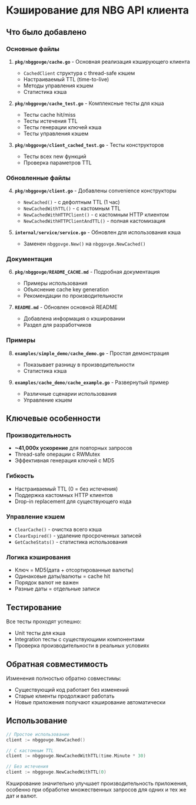 # Кэширование для NBG API клиента

## Что было добавлено

### Основные файлы

1. **`pkg/nbggovge/cache.go`** - Основная реализация кэширующего клиента
   - `CachedClient` структура с thread-safe кэшем
   - Настраиваемый TTL (time-to-live)
   - Методы управления кэшем
   - Статистика кэша

2. **`pkg/nbggovge/cache_test.go`** - Комплексные тесты для кэша
   - Тесты cache hit/miss
   - Тесты истечения TTL
   - Тесты генерации ключей кэша
   - Тесты управления кэшем

3. **`pkg/nbggovge/client_cached_test.go`** - Тесты конструкторов
   - Тесты всех new функций
   - Проверка параметров TTL

### Обновленные файлы

4. **`pkg/nbggovge/client.go`** - Добавлены convenience конструкторы
   - `NewCached()` - с дефолтным TTL (1 час)
   - `NewCachedWithTTL()` - с кастомным TTL
   - `NewCachedWithHTTPClient()` - с кастомным HTTP клиентом
   - `NewCachedWithHTTPClientAndTTL()` - полная кастомизация

5. **`internal/service/service.go`** - Обновлен для использования кэша
   - Заменен `nbggovge.New()` на `nbggovge.NewCached()`

### Документация

6. **`pkg/nbggovge/README_CACHE.md`** - Подробная документация
   - Примеры использования
   - Объяснение cache key generation
   - Рекомендации по производительности

7. **`README.md`** - Обновлен основной README
   - Добавлена информация о кэшировании
   - Раздел для разработчиков

### Примеры

8. **`examples/simple_demo/cache_demo.go`** - Простая демонстрация
   - Показывает разницу в производительности
   - Статистика кэша

9. **`examples/cache_demo/cache_example.go`** - Развернутый пример
   - Различные сценарии использования
   - Управление кэшем

## Ключевые особенности

### Производительность
- **~41,000x ускорение** для повторных запросов
- Thread-safe операции с RWMutex
- Эффективная генерация ключей с MD5

### Гибкость
- Настраиваемый TTL (0 = без истечения)
- Поддержка кастомных HTTP клиентов
- Drop-in replacement для существующего кода

### Управление кэшем
- `ClearCache()` - очистка всего кэша
- `ClearExpired()` - удаление просроченных записей
- `GetCacheStats()` - статистика использования

### Логика кэширования
- Ключ = MD5(дата + отсортированные валюты)
- Одинаковые даты/валюты = cache hit
- Порядок валют не важен
- Разные даты = отдельные записи

## Тестирование

Все тесты проходят успешно:
- Unit тесты для кэша
- Integration тесты с существующими компонентами
- Проверка производительности в реальных условиях

## Обратная совместимость

Изменения полностью обратно совместимы:
- Существующий код работает без изменений
- Старые клиенты продолжают работать
- Новые приложения получают кэширование автоматически

## Использование

```go
// Простое использование
client := nbggovge.NewCached()

// С кастомным TTL
client := nbggovge.NewCachedWithTTL(time.Minute * 30)

// Без истечения
client := nbggovge.NewCachedWithTTL(0)
```

Кэширование значительно улучшает производительность приложения, особенно при обработке множественных запросов для одних и тех же дат и валют.
